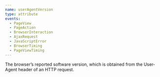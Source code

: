 ```yaml
---
name: userAgentVersion
type: attribute
events:
  - PageView
  - PageAction
  - BrowserInteraction
  - AjaxRequest
  - JavaScriptError
  - BrowserTiming
  - PageViewTiming
---
```


The browser’s reported software version, which is obtained from the User-Agent header of an HTTP request.
